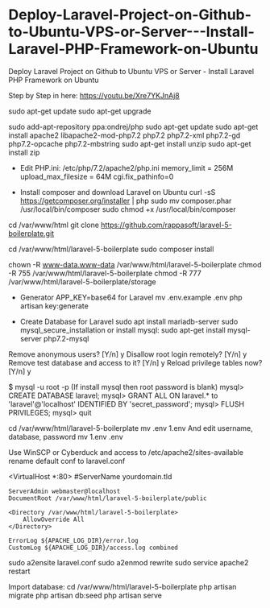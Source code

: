 # Deploy-Laravel-Project-on-Github-to-Ubuntu-VPS-or-Server---Install-Laravel-PHP-Framework-on-Ubuntu
Deploy Laravel Project on Github to Ubuntu VPS or Server - Install Laravel PHP Framework on Ubuntu

Step by Step in here: https://youtu.be/Xre7YKJnAj8

sudo apt-get update 
sudo apt-get upgrade

sudo add-apt-repository ppa:ondrej/php
sudo apt-get update
sudo apt-get install apache2 libapache2-mod-php7.2 php7.2 php7.2-xml php7.2-gd php7.2-opcache php7.2-mbstring
sudo apt-get install unzip
sudo apt-get install zip

- Edit PHP.ini: /etc/php/7.2/apache2/php.ini 
memory_limit = 256M
upload_max_filesize = 64M
cgi.fix_pathinfo=0

- Install composer and download Laravel on Ubuntu
curl -sS https://getcomposer.org/installer | php
sudo mv composer.phar /usr/local/bin/composer
sudo chmod +x /usr/local/bin/composer

cd /var/www/html
git clone https://github.com/rappasoft/laravel-5-boilerplate.git

cd /var/www/html/laravel-5-boilerplate
sudo composer install

chown -R www-data.www-data /var/www/html/laravel-5-boilerplate
chmod -R 755 /var/www/html/laravel-5-boilerplate
chmod -R 777 /var/www/html/laravel-5-boilerplate/storage

- Generator APP_KEY=base64 for Laravel
mv .env.example .env
php artisan key:generate

- Create Database for Laravel
sudo apt install mariadb-server
sudo mysql_secure_installation       or install mysql: sudo apt-get install mysql-server php7.2-mysql
						     

Remove anonymous users? [Y/n] y
Disallow root login remotely? [Y/n] y
Remove test database and access to it? [Y/n] y
Reload privilege tables now? [Y/n] y

$ mysql -u root -p               (If install mysql then root password is blank)
mysql> CREATE DATABASE laravel;
mysql> GRANT ALL ON laravel.* to 'laravel'@'localhost' IDENTIFIED BY 'secret_password';
mysql> FLUSH PRIVILEGES;
mysql> quit


cd /var/www/html/laravel-5-boilerplate
mv .env 1.env
And edit username, database, password 
mv 1.env .env


Use WinSCP or Cyberduck and access to /etc/apache2/sites-available
rename default conf to laravel.conf

<VirtualHost *:80>
    #ServerName yourdomain.tld

    ServerAdmin webmaster@localhost
    DocumentRoot /var/www/html/laravel-5-boilerplate/public

    <Directory /var/www/html/laravel-5-boilerplate>
        AllowOverride All
    </Directory>

    ErrorLog ${APACHE_LOG_DIR}/error.log
    CustomLog ${APACHE_LOG_DIR}/access.log combined
</VirtualHost>

sudo a2ensite laravel.conf
sudo a2enmod rewrite
sudo service apache2 restart


Import database:
cd /var/www/html/laravel-5-boilerplate
php artisan migrate
php artisan db:seed
php artisan serve


